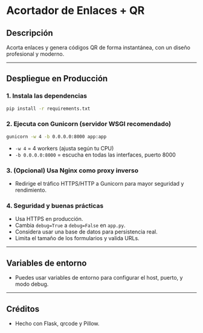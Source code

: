 # Acortador de Enlaces + QR

## Descripción
Acorta enlaces y genera códigos QR de forma instantánea, con un diseño profesional y moderno.

---

## Despliegue en Producción

### 1. Instala las dependencias
```bash
pip install -r requirements.txt
```

### 2. Ejecuta con Gunicorn (servidor WSGI recomendado)
```bash
gunicorn -w 4 -b 0.0.0.0:8000 app:app
```
- `-w 4` = 4 workers (ajusta según tu CPU)
- `-b 0.0.0.0:8000` = escucha en todas las interfaces, puerto 8000

### 3. (Opcional) Usa Nginx como proxy inverso
- Redirige el tráfico HTTPS/HTTP a Gunicorn para mayor seguridad y rendimiento.

### 4. Seguridad y buenas prácticas
- Usa HTTPS en producción.
- Cambia `debug=True` a `debug=False` en `app.py`.
- Considera usar una base de datos para persistencia real.
- Limita el tamaño de los formularios y valida URLs.

---

## Variables de entorno
- Puedes usar variables de entorno para configurar el host, puerto, y modo debug.

---

## Créditos
- Hecho con Flask, qrcode y Pillow. 